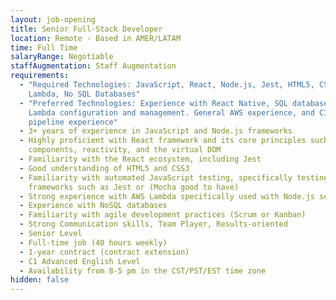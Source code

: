 ```yaml
---
layout: job-opening
title: Senior Full-Stack Developer
location: Remote - Based in AMER/LATAM
time: Full Time
salaryRange: Negotiable
staffAugmentation: Staff Augmentation
requirements:
  - "Required Technologies: JavaScript, React, Node.js, Jest, HTML5, CSS3, AWS
    Lambda, No SQL Databases"
  - "Preferred Technologies: Experience with React Native, SQL databases, AWS
    Lambda configuration and management. General AWS experience, and CI/CD
    pipeline experience"
  - 3+ years of experience in JavaScript and Node.js frameworks
  - Highly proficient with React framework and its core principles such as
    components, reactivity, and the virtual DOM
  - Familiarity with the React ecosystem, including Jest
  - Good understanding of HTML5 and CSS3
  - Familiarity with automated JavaScript testing, specifically testing
    frameworks such as Jest or (Mocha good to have)
  - Strong experience with AWS Lambda specifically used with Node.js services
  - Experience with NoSQL databases
  - Familiarity with agile development practices (Scrum or Kanban)
  - Strong Communication skills, Team Player, Results-oriented
  - Senior Level
  - Full-time job (40 hours weekly)
  - 1-year contract (contract extension)
  - C1 Advanced English Level
  - Availability from 8-5 pm in the CST/PST/EST time zone
hidden: false
---
```

